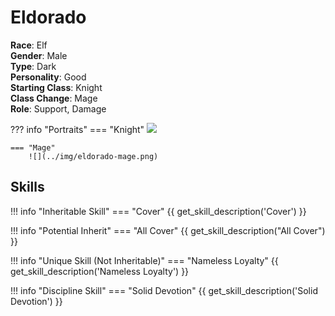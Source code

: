 # Eldorado

**Race**: Elf  
**Gender**: Male  
**Type**: Dark  
**Personality**: Good  
**Starting Class**: Knight  
**Class Change**: Mage  
**Role**: Support, Damage

??? info "Portraits"
    === "Knight"
        ![](../img/eldorado-knight.jpg)

    === "Mage"
        ![](../img/eldorado-mage.png)

## Skills

!!! info "Inheritable Skill"
    === "Cover"
        {{ get_skill_description('Cover') }}

!!! info "Potential Inherit"
    === "All Cover"
        {{ get_skill_description("All Cover") }}

!!! info "Unique Skill (Not Inheritable)"
    === "Nameless Loyalty"
        {{ get_skill_description('Nameless Loyalty') }}
        
!!! info "Discipline Skill"
    === "Solid Devotion"
        {{ get_skill_description('Solid Devotion') }}
